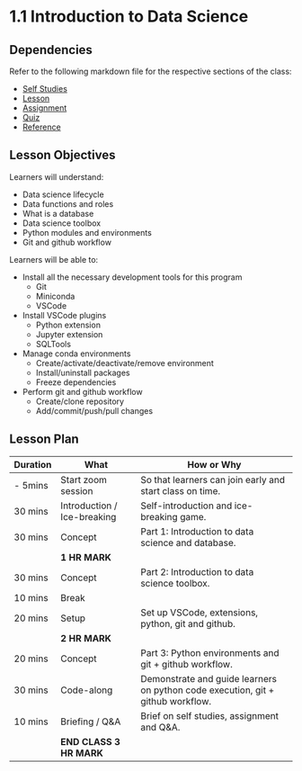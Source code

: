 # 1.1 Introduction to Data Science

## Dependencies

Refer to the following markdown file for the respective sections of the class:

- [Self Studies](./studies.md)
- [Lesson](./lesson.md)
- [Assignment](./assignment.md)
- [Quiz](./quiz.md)
- [Reference](./reference.md)

## Lesson Objectives

Learners will understand:

- Data science lifecycle
- Data functions and roles
- What is a database
- Data science toolbox
- Python modules and environments
- Git and github workflow

Learners will be able to:

- Install all the necessary development tools for this program
  - Git
  - Miniconda
  - VSCode
- Install VSCode plugins
  - Python extension
  - Jupyter extension
  - SQLTools
- Manage conda environments
  - Create/activate/deactivate/remove environment
  - Install/uninstall packages
  - Freeze dependencies
- Perform git and github workflow
  - Create/clone repository
  - Add/commit/push/pull changes

## Lesson Plan

| Duration | What                        | How or Why                                                                      |
| -------- | --------------------------- | ------------------------------------------------------------------------------- |
| - 5mins  | Start zoom session          | So that learners can join early and start class on time.                        |
| 30 mins  | Introduction / Ice-breaking | Self-introduction and ice-breaking game.                                        |
| 30 mins  | Concept                     | Part 1: Introduction to data science and database.                              |
|          | **1 HR MARK**               |
| 30 mins  | Concept                     | Part 2: Introduction to data science toolbox.                                   |
| 10 mins  | Break                       |                                                                                 |
| 20 mins  | Setup                       | Set up VSCode, extensions, python, git and github.                              |
|          | **2 HR MARK**               |
| 20 mins  | Concept                     | Part 3: Python environments and git + github workflow.                          |
| 30 mins  | Code-along                  | Demonstrate and guide learners on python code execution, git + github workflow. |
| 10 mins  | Briefing / Q&A              | Brief on self studies, assignment and Q&A.                                      |
|          | **END CLASS 3 HR MARK**     |
